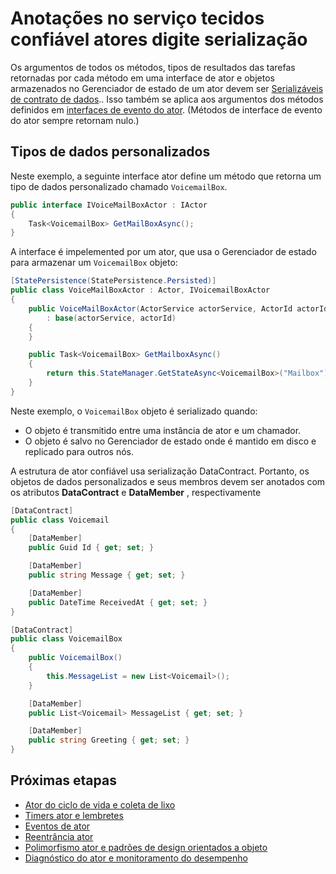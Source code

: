 <properties
   pageTitle="Confiáveis anotações atores ator digite serialização | Microsoft Azure"
   description="Discute os requisitos básicos para definir classes serializáveis que podem ser usadas para definir estados de serviço tecidos confiável atores e interfaces"
   services="service-fabric"
   documentationCenter=".net"
   authors="vturecek"
   manager="timlt"
   editor=""/>

<tags
   ms.service="service-fabric"
   ms.devlang="dotnet"
   ms.topic="article"
   ms.tgt_pltfrm="NA"
   ms.workload="NA"
   ms.date="10/19/2016"
   ms.author="vturecek"/>

# <a name="notes-on-service-fabric-reliable-actors-type-serialization"></a>Anotações no serviço tecidos confiável atores digite serialização


Os argumentos de todos os métodos, tipos de resultados das tarefas retornadas por cada método em uma interface de ator e objetos armazenados no Gerenciador de estado de um ator devem ser [Serializáveis de contrato de dados](https://msdn.microsoft.com/library/ms731923.aspx).. Isso também se aplica aos argumentos dos métodos definidos em [interfaces de evento do ator](service-fabric-reliable-actors-events.md#actor-events). (Métodos de interface de evento do ator sempre retornam nulo.)

## <a name="custom-data-types"></a>Tipos de dados personalizados

Neste exemplo, a seguinte interface ator define um método que retorna um tipo de dados personalizado chamado `VoicemailBox`.

```csharp
public interface IVoiceMailBoxActor : IActor
{
    Task<VoicemailBox> GetMailBoxAsync();
}
```

A interface é impelemented por um ator, que usa o Gerenciador de estado para armazenar um `VoicemailBox` objeto:

```csharp
[StatePersistence(StatePersistence.Persisted)]
public class VoiceMailBoxActor : Actor, IVoicemailBoxActor
{
    public VoiceMailBoxActor(ActorService actorService, ActorId actorId)
        : base(actorService, actorId)
    {
    }

    public Task<VoicemailBox> GetMailboxAsync()
    {
        return this.StateManager.GetStateAsync<VoicemailBox>("Mailbox");
    }
}

```

Neste exemplo, o `VoicemailBox` objeto é serializado quando:
 - O objeto é transmitido entre uma instância de ator e um chamador.
 - O objeto é salvo no Gerenciador de estado onde é mantido em disco e replicado para outros nós.
 
A estrutura de ator confiável usa serialização DataContract. Portanto, os objetos de dados personalizados e seus membros devem ser anotados com os atributos **DataContract** e **DataMember** , respectivamente

```csharp
[DataContract]
public class Voicemail
{
    [DataMember]
    public Guid Id { get; set; }

    [DataMember]
    public string Message { get; set; }

    [DataMember]
    public DateTime ReceivedAt { get; set; }
}
```

```csharp
[DataContract]
public class VoicemailBox
{
    public VoicemailBox()
    {
        this.MessageList = new List<Voicemail>();
    }

    [DataMember]
    public List<Voicemail> MessageList { get; set; }

    [DataMember]
    public string Greeting { get; set; }
}
```

## <a name="next-steps"></a>Próximas etapas
 - [Ator do ciclo de vida e coleta de lixo](service-fabric-reliable-actors-lifecycle.md)
 - [Timers ator e lembretes](service-fabric-reliable-actors-timers-reminders.md)
 - [Eventos de ator](service-fabric-reliable-actors-events.md)
 - [Reentrância ator](service-fabric-reliable-actors-reentrancy.md)
 - [Polimorfismo ator e padrões de design orientados a objeto](service-fabric-reliable-actors-polymorphism.md)
 - [Diagnóstico do ator e monitoramento do desempenho](service-fabric-reliable-actors-diagnostics.md)
